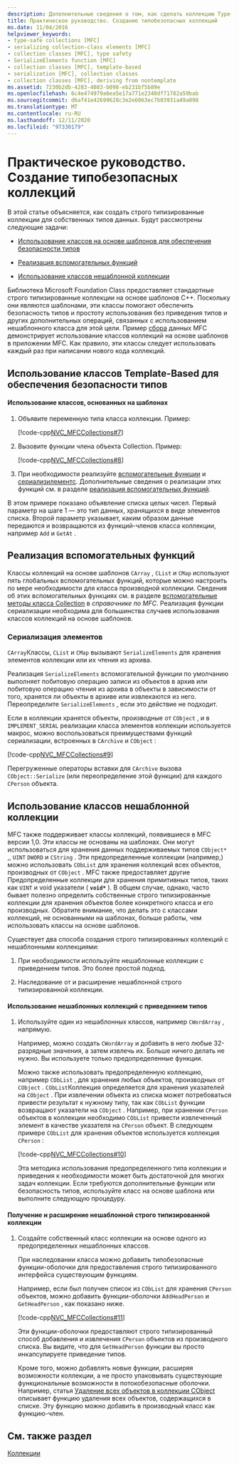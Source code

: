 ```yaml
---
description: Дополнительные сведения о том, как сделать коллекцию Type-Safe.
title: Практическое руководство. Создание типобезопасных коллекций
ms.date: 11/04/2016
helpviewer_keywords:
- type-safe collections [MFC]
- serializing collection-class elements [MFC]
- collection classes [MFC], type safety
- SerializeElements function [MFC]
- collection classes [MFC], template-based
- serialization [MFC], collection classes
- collection classes [MFC], deriving from nontemplate
ms.assetid: 7230b2db-4283-4083-b098-eb231bf5b89e
ms.openlocfilehash: 6c4e474979a6ea5e17a771e2340df71782a59bab
ms.sourcegitcommit: d6af41e42699628c3e2e6063ec7b03931a49a098
ms.translationtype: MT
ms.contentlocale: ru-RU
ms.lasthandoff: 12/11/2020
ms.locfileid: "97330179"
---
```

# <a name="how-to-make-a-type-safe-collection"></a>Практическое руководство. Создание типобезопасных коллекций

В этой статье объясняется, как создать строго типизированные коллекции для собственных типов данных. Будут рассмотрены следующие задачи:

- [Использование классов на основе шаблонов для обеспечения безопасности типов](#_core_using_template.2d.based_classes_for_type_safety)

- [Реализация вспомогательных функций](#_core_implementing_helper_functions)

- [Использование классов нешаблонной коллекции](#_core_using_nontemplate_collection_classes)

Библиотека Microsoft Foundation Class предоставляет стандартные строго типизированные коллекции на основе шаблонов C++. Поскольку они являются шаблонами, эти классы помогают обеспечить безопасность типов и простоту использования без приведения типов и других дополнительных операций, связанных с использованием нешаблонного класса для этой цели. Пример [сбора](../overview/visual-cpp-samples.md) данных MFC демонстрирует использование классов коллекций на основе шаблонов в приложении MFC. Как правило, эти классы следует использовать каждый раз при написании нового кода коллекций.

## <a name="using-template-based-classes-for-type-safety"></a><a name="_core_using_template.2d.based_classes_for_type_safety"></a> Использование классов Template-Based для обеспечения безопасности типов

#### <a name="to-use-template-based-classes"></a>Использование классов, основанных на шаблонах

1. Объявите переменную типа класса коллекции. Пример:

   [!code-cpp[NVC_MFCCollections#7](codesnippet/cpp/how-to-make-a-type-safe-collection_1.cpp)]

1. Вызовите функции члена объекта Collection. Пример:

   [!code-cpp[NVC_MFCCollections#8](codesnippet/cpp/how-to-make-a-type-safe-collection_2.cpp)]

1. При необходимости реализуйте [вспомогательные функции](reference/collection-class-helpers.md) и [сериализилементс](reference/collection-class-helpers.md#serializeelements). Дополнительные сведения о реализации этих функций см. в разделе [реализация вспомогательных функций](#_core_implementing_helper_functions).

В этом примере показано объявление списка целых чисел. Первый параметр на шаге 1 — это тип данных, хранящихся в виде элементов списка. Второй параметр указывает, каким образом данные передаются и возвращаются из функций-членов класса коллекции, например `Add` и `GetAt` .

## <a name="implementing-helper-functions"></a><a name="_core_implementing_helper_functions"></a> Реализация вспомогательных функций

Классы коллекций на основе шаблонов `CArray` , `CList` и `CMap` используют пять глобальных вспомогательных функций, которые можно настроить по мере необходимости для класса производной коллекции. Сведения об этих вспомогательных функциях см. в разделе [вспомогательные методы класса Collection](reference/collection-class-helpers.md) в *справочнике по MFC*. Реализация функции сериализации необходима для большинства случаев использования классов коллекций на основе шаблонов.

### <a name="serializing-elements"></a><a name="_core_serializing_elements"></a> Сериализация элементов

`CArray`Классы, `CList` и `CMap` вызывают `SerializeElements` для хранения элементов коллекции или их чтения из архива.

Реализация `SerializeElements` вспомогательной функции по умолчанию выполняет побитовую операцию записи из объектов в архив или побитовую операцию чтения из архива в объекты в зависимости от того, хранятся ли объекты в архиве или извлекаются из него. Переопределите `SerializeElements` , если это действие не подходит.

Если в коллекции хранятся объекты, производные от `CObject` , и в `IMPLEMENT_SERIAL` реализации класса элементов коллекции используется макрос, можно воспользоваться преимуществами функций сериализации, встроенных в `CArchive` и `CObject` :

[!code-cpp[NVC_MFCCollections#9](codesnippet/cpp/how-to-make-a-type-safe-collection_3.cpp)]

Перегруженные операторы вставки для `CArchive` вызова `CObject::Serialize` (или переопределение этой функции) для каждого `CPerson` объекта.

## <a name="using-nontemplate-collection-classes"></a><a name="_core_using_nontemplate_collection_classes"></a> Использование классов нешаблонной коллекции

MFC также поддерживает классы коллекций, появившиеся в MFC версии 1,0. Эти классы не основаны на шаблонах. Они могут использоваться для хранения данных поддерживаемых типов `CObject*` ,, `UINT` `DWORD` и `CString` . Эти предопределенные коллекции (например,) можно использовать `CObList` для хранения коллекций всех объектов, производных от `CObject` . MFC также предоставляет другие Предопределенные коллекции для хранения примитивных типов, таких как `UINT` и void указатели ( **`void*`** ). В общем случае, однако, часто бывает полезно определить собственные строго типизированные коллекции для хранения объектов более конкретного класса и его производных. Обратите внимание, что делать это с классами коллекций, не основанными на шаблонах, больше работы, чем использовать классы на основе шаблонов.

Существует два способа создания строго типизированных коллекций с нешаблонными коллекциями:

1. При необходимости используйте нешаблонные коллекции с приведением типов. Это более простой подход.

1. Наследование от и расширение нешаблонной строго типизированной коллекции.

#### <a name="to-use-the-nontemplate-collections-with-type-casting"></a>Использование нешаблонных коллекций с приведением типов

1. Используйте один из нешаблонных классов, например `CWordArray` , напрямую.

   Например, можно создать `CWordArray` и добавить в него любые 32-разрядные значения, а затем извлечь их. Больше ничего делать не нужно. Вы используете только предопределенные функции.

   Можно также использовать предопределенную коллекцию, например `CObList` , для хранения любых объектов, производных от `CObject` . `CObList`Коллекция определяется для хранения указателей на `CObject` . При извлечении объекта из списка может потребоваться привести результат к нужному типу, так как `CObList` функции возвращают указатели на `CObject` . Например, при хранении `CPerson` объектов в коллекции необходимо `CObList` привести извлеченный элемент в качестве указателя на `CPerson` объект. В следующем примере `CObList` для хранения объектов используется коллекция `CPerson` :

   [!code-cpp[NVC_MFCCollections#10](codesnippet/cpp/how-to-make-a-type-safe-collection_4.cpp)]

   Эта методика использования предопределенного типа коллекции и приведения к необходимости может быть достаточной для многих задач коллекции. Если требуются дополнительные функции или безопасность типов, используйте класс на основе шаблона или выполните следующую процедуру.

#### <a name="to-derive-and-extend-a-nontemplate-type-safe-collection"></a>Получение и расширение нешаблонной строго типизированной коллекции

1. Создайте собственный класс коллекции на основе одного из предопределенных нешаблонных классов.

   При наследовании класса можно добавить типобезопасные функции-оболочки для предоставления строго типизированного интерфейса существующим функциям.

   Например, если был получен список из `CObList` для хранения `CPerson` объектов, можно добавить функции-оболочки `AddHeadPerson` и `GetHeadPerson` , как показано ниже.

   [!code-cpp[NVC_MFCCollections#11](codesnippet/cpp/how-to-make-a-type-safe-collection_5.h)]

   Эти функции-оболочки предоставляют строго типизированный способ добавления и извлечения `CPerson` объектов из производного списка. Вы видите, что для `GetHeadPerson` функции вы просто инкапсулируете приведение типов.

   Кроме того, можно добавлять новые функции, расширяя возможности коллекции, а не просто упаковывать существующие функциональные возможности в потокобезопасные оболочки. Например, статья [Удаление всех объектов в коллекции CObject](deleting-all-objects-in-a-cobject-collection.md) описывает функцию удаления всех объектов, содержащихся в списке. Эту функцию можно добавить в производный класс как функцию-член.

## <a name="see-also"></a>См. также раздел

[Коллекции](collections.md)

